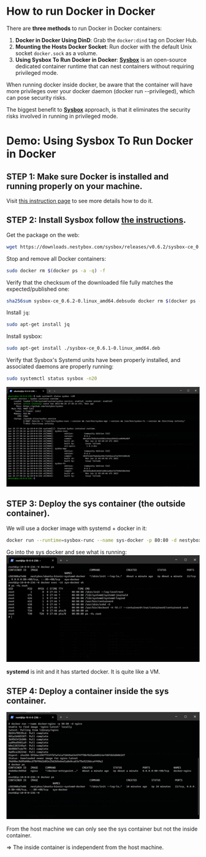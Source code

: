 # How to run Docker in Docker

There are __three methods__ to run Docker in Docker containers:
1. __Docker in Docker Using DinD__: Grab the `docker:dind` tag on Docker Hub.
2. __Mounting the Hosts Docker Socket__: Run docker with the default Unix socket `docker.sock` as a volume.
3. __Using Sysbox To Run Docker in Docker__: [__Sysbox__](https://github.com/nestybox/sysbox) is an open-source dedicated container runtime that can nest containers without requiring privileged mode.

When running docker inside docker, be aware that the container will have more privileges over your docker daemon (docker run --privileged), which can pose security risks.

The biggest benefit to [__Sysbox__](https://github.com/nestybox/sysbox) approach,  is that it eliminates the security risks involved in running in privileged mode.

# Demo: Using Sysbox To Run Docker in Docker

## STEP 1: Make sure Docker is installed and running properly on your machine.

Visit [this instruction page](https://docs.docker.com/engine/install/ubuntu/) to see more details how to do it.

## STEP 2: Install Sysbox follow [the instructions](https://github.com/nestybox/sysbox/blob/master/docs/user-guide/install-package.md).

Get the package on the web:
```bash
wget https://downloads.nestybox.com/sysbox/releases/v0.6.2/sysbox-ce_0.6.2-0.linux_amd64.deb
```

Stop and remove all Docker containers:
```bash
sudo docker rm $(docker ps -a -q) -f
```

Verify that the checksum of the downloaded file fully matches the expected/published one:
```bash
sha256sum sysbox-ce_0.6.2-0.linux_amd64.debsudo docker rm $(docker ps -a -q) -f
```

Install `jq`:
```bash
sudo apt-get install jq
```

Install sysbox:
```bash
sudo apt-get install ./sysbox-ce_0.6.1-0.linux_amd64.deb
```

Verify that Sysbox's Systemd units have been properly installed, and associated daemons are properly running:
```bash
sudo systemctl status sysbox -n20
```
![sysbox_installed_check](images/sysbox_installed_check.png)

## STEP 3: Deploy the sys container (the outside container).

We will use a docker image with systemd + docker in it:
```bash
docker run --runtime=sysbox-runc --name sys-docker -p 80:80 -d nestybox/ubuntu-bionic-systemd-docker
```
Go into the sys docker and see what is running:
![sys_container](images/sys_container.png)

__systemd__ is init and it has started docker. It is quite like a VM.

## STEP 4: Deploy a container inside the sys container.

![inside_container](images/inside_container.png)

From the host machine we can only see the sys container but not the inside container.

=> The inside container is independent from the host machine.
